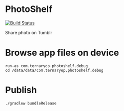 # PhotoShelf

[![Build Status](https://travis-ci.org/dafi/phototumblrshare.png)](https://travis-ci.org/dafi/phototumblrshare)

Share photo on Tumblr


# Browse app files on device

    run-as com.ternaryop.photoshelf.debug
    cd /data/data/com.ternaryop.photoshelf.debug

# Publish

    ./gradlew bundleRelease
